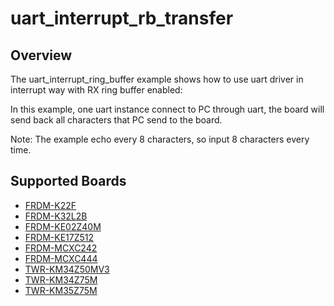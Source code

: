 # uart_interrupt_rb_transfer

## Overview
The uart_interrupt_ring_buffer example shows how to use uart driver in interrupt way with
RX ring buffer enabled:

In this example, one uart instance connect to PC through uart, the board will
send back all characters that PC send to the board.

Note: The example echo every 8 characters, so input 8 characters every time.

## Supported Boards
- [FRDM-K22F](../../../_boards/frdmk22f/driver_examples/uart/interrupt_rb_transfer/example_board_readme.md)
- [FRDM-K32L2B](../../../_boards/frdmk32l2b/driver_examples/uart/interrupt_rb_transfer/example_board_readme.md)
- [FRDM-KE02Z40M](../../../_boards/frdmke02z40m/driver_examples/uart/interrupt_rb_transfer/example_board_readme.md)
- [FRDM-KE17Z512](../../../_boards/frdmke17z512/driver_examples/uart/interrupt_rb_transfer/example_board_readme.md)
- [FRDM-MCXC242](../../../_boards/frdmmcxc242/driver_examples/uart/interrupt_rb_transfer/example_board_readme.md)
- [FRDM-MCXC444](../../../_boards/frdmmcxc444/driver_examples/uart/interrupt_rb_transfer/example_board_readme.md)
- [TWR-KM34Z50MV3](../../../_boards/twrkm34z50mv3/driver_examples/uart/interrupt_rb_transfer/example_board_readme.md)
- [TWR-KM34Z75M](../../../_boards/twrkm34z75m/driver_examples/uart/interrupt_rb_transfer/example_board_readme.md)
- [TWR-KM35Z75M](../../../_boards/twrkm35z75m/driver_examples/uart/interrupt_rb_transfer/example_board_readme.md)
